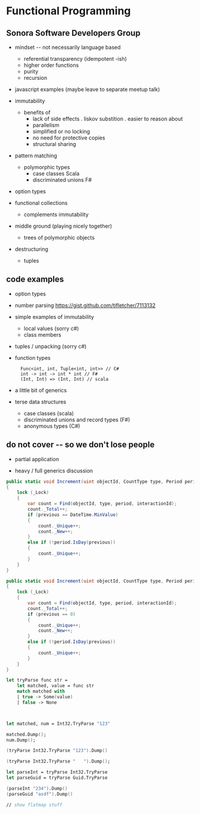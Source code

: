 Functional Programming
========================

Sonora Software Developers Group
---------------------------------


- mindset -- not necessarily language based
  + referential transparency (idempotent -ish)
  + higher order functions
  + purity
  + recursion
  
    


- javascript examples (maybe leave to separate meetup talk)
 

- immutability
  + benefits of
    * lack of side effects 
      . liskov substition
      . easier to reason about
    * parallelism 
    * simplified or no locking
    * no need for protective copies
    * structural sharing
- pattern matching
  + polymorphic types
    * case classes Scala
    * discriminated unions F#
- option types
- functional collections
  + complements immutability
- middle ground (playing nicely together)
  + trees of polymorphic objects
- destructuring
  + tuples


## code examples

- option types

- number parsing
  https://gist.github.com/tifletcher/7113132

- simple examples of immutability
  + local values (sorry c#)
  + class members

- tuples / unpacking (sorry c#)

- function types


		Func<int, int, Tuple<int, int>> // C#
		int -> int -> int * int // F#
		(Int, Int) => (Int, Int) // scala

- a little bit of generics

- terse data structures
  + case classes (scala) 
  + discriminated unions and record types (F#)
  + anonymous types (C#)


## do not cover -- so we don't lose people

- partial application

- heavy / full generics discussion

```csharp
public static void Increment(uint objectId, CountType type, Period period, DateTime previous, ushort? interactionId = null)
{
    lock (_Lock)
    {
        var count = Find(objectId, type, period, interactionId);
        count._Total++;
        if (previous == DateTime.MinValue)
        {
            count._Unique++;
            count._New++;
        }
        else if (!period.IsDay(previous))
        {
            count._Unique++;
        }
    }   
}

public static void Increment(uint objectId, CountType type, Period period, ushort previous, ushort? interactionId = null)
{
    lock (_Lock)
    {
        var count = Find(objectId, type, period, interactionId);
        count._Total++;
        if (previous == 0)
        {
            count._Unique++;
            count._New++;
        }
        else if (!period.IsDay(previous))
        {
            count._Unique++;
        }
    }
}
```

```fsharp
let tryParse func str = 
	let matched, value = func str
	match matched with
	| true -> Some(value)
	| false -> None



let matched, num = Int32.TryParse "123"

matched.Dump();
num.Dump();

(tryParse Int32.TryParse "123").Dump()

(tryParse Int32.TryParse "   ").Dump();

let parseInt = tryParse Int32.TryParse
let parseGuid = tryParse Guid.TryParse

(parseInt "234").Dump()
(parseGuid "asdf").Dump()

// show flatmap stuff
```
